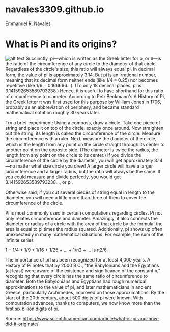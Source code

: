# navales3309.github.io
Emmanuel R. Navales
# What is Pi and its origins?
![alt text](https://static.scientificamerican.com/sciam/cache/file/136B824E-D306-4855-AF5EC22E68ACC4D8_source.jpg?w=1200)
Succinctly, pi—which is written as the Greek letter for p, or π—is the ratio of the circumference of any circle to the diameter of that circle. Regardless of the circle's size, this ratio will always equal pi. In decimal form, the value of pi is approximately 3.14. But pi is an irrational number, meaning that its decimal form neither ends (like 1/4 = 0.25) nor becomes repetitive (like 1/6 = 0.166666...). (To only 18 decimal places, pi is 3.141592653589793238.) Hence, it is useful to have shorthand for this ratio of circumference to diameter. According to Petr Beckmann's A History of Pi, the Greek letter π was first used for this purpose by William Jones in 1706, probably as an abbreviation of periphery, and became standard mathematical notation roughly 30 years later.

Try a brief experiment: Using a compass, draw a circle. Take one piece of string and place it on top of the circle, exactly once around. Now straighten out the string; its length is called the circumference of the circle. Measure the circumference with a ruler. Next, measure the diameter of the circle, which is the length from any point on the circle straight through its center to another point on the opposite side. (The diameter is twice the radius, the length from any point on the circle to its center.) If you divide the circumference of the circle by the diameter, you will get approximately 3.14—no matter what size circle you drew! A larger circle will have a larger circumference and a larger radius, but the ratio will always be the same. If you could measure and divide perfectly, you would get 3.141592653589793238..., or pi.

Otherwise said, if you cut several pieces of string equal in length to the diameter, you will need a little more than three of them to cover the circumference of the circle.

Pi is most commonly used in certain computations regarding circles. Pi not only relates circumference and diameter. Amazingly, it also connects the diameter or radius of a circle with the area of that circle by the formula: the area is equal to pi times the radius squared. Additionally, pi shows up often unexpectedly in many mathematical situations. For example, the sum of the infinite series

1 + 1/4 + 1/9 + 1/16 + 1/25 + ... + 1/n2 + ... is π2/6

The importance of pi has been recognized for at least 4,000 years. A History of Pi notes that by 2000 B.C., "the Babylonians and the Egyptians (at least) were aware of the existence and significance of the constant π," recognizing that every circle has the same ratio of circumference to diameter. Both the Babylonians and Egyptians had rough numerical approximations to the value of pi, and later mathematicians in ancient Greece, particularly Archimedes, improved on those approximations. By the start of the 20th century, about 500 digits of pi were known. With computation advances, thanks to computers, we now know more than the first six billion digits of pi.

Source: https://www.scientificamerican.com/article/what-is-pi-and-how-did-it-originate/
